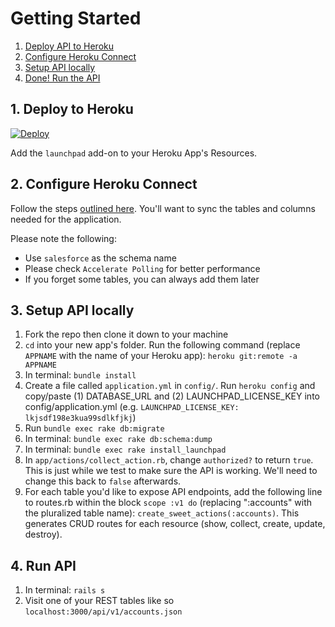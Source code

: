 
# Getting Started
1. [Deploy API to Heroku](#1-deploy-to-heroku)
2. [Configure Heroku Connect](#2-configure-heroku-connect)
3. [Setup API locally](#3-setup-api-locally)
4. [Done! Run the API](#4-view-api)

## 1. Deploy to Heroku
<a href="https://heroku.com/deploy?template=https://github.com/launchpadlab/launchpad_api">
  <img src="https://www.herokucdn.com/deploy/button.svg" alt="Deploy">
</a>

Add the `launchpad` add-on to your Heroku App's Resources.

## 2. Configure Heroku Connect
Follow the steps [outlined here](https://devcenter.heroku.com/articles/getting-started-with-heroku-and-connect-without-local-dev#use-heroku-connect-to-sync-with-salesforce). You'll want to sync the tables and columns needed for the application.

Please note the following:
- Use `salesforce` as the schema name
- Please check `Accelerate Polling` for better performance
- If you forget some tables, you can always add them later

## 3. Setup API locally
1. Fork the repo then clone it down to your machine
2. `cd` into your new app's folder. Run the following command (replace `APPNAME` with the name of your Heroku app): `heroku git:remote -a APPNAME`
3. In terminal: `bundle install`
4. Create a file called `application.yml` in `config/`. Run `heroku config` and copy/paste (1) DATABASE_URL and (2) LAUNCHPAD_LICENSE_KEY into config/application.yml (e.g. `LAUNCHPAD_LICENSE_KEY: lkjsdf198e3kua99sdlkfjkj`)
5. Run `bundle exec rake db:migrate`
6. In terminal: `bundle exec rake db:schema:dump`
7. In terminal: `bundle exec rake install_launchpad`
8. In `app/actions/collect_action.rb`, change `authorized?` to return `true`. This is just while we test to make sure the API is working. We'll need to change this back to `false` afterwards.
9. For each table you'd like to expose API endpoints, add the following line to routes.rb within the block `scope :v1 do` (replacing ":accounts" with the pluralized table name): `create_sweet_actions(:accounts)`. This generates CRUD routes for each resource (show, collect, create, update, destroy).

## 4. Run API
1. In terminal: `rails s`
2. Visit one of your REST tables like so `localhost:3000/api/v1/accounts.json`
